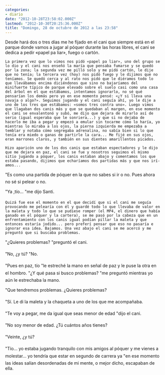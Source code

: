 ```yaml
---
categories:
- diario
date: "2012-10-28T23:58:02.000Z"
lastmod: "2012-10-30T20:25:36.000Z"
title: "Domingo, 28 de octubre de 2012 a las 23:58"
---
```


Desde hará dos o tres dí­as me he fijado en el cani que siempre está en el parque donde vamos a jugar al póquer durante las horas libres, el cani se dedica a pedir «papel pa liar», fuego o cartón.


    La primera vez que lo vimos nos pidó «papel pa liar», uno del grupo se lo dio y el cani nos enseñó la marí­a que pensaba fumarse y se quedó por la zona; la segunda vez me pilló solo y me pidó cartón, le dije que no tení­a; la tercera vez (hoy) nos pidó fuego y le dijimos que no tení­amos. Se quedó cerca y al rato nos pidó que le diéramos todo lo que llevábamos encima diciéndonos que sino no bajarí­amos del minifuerte tí­pico de parque elevado sobre el suelo casi como una casa del árbol en el que estábamos, intentamos ignorarlo, no sé qué pensarí­an los demás pero yo en ese momento pensé: «¿Y si lleva una navaja o algo?». Seguimos jugando y el cani seguí­a ahí­, yo le dije a uno de los tres que estábamos: «somos tres contra uno». Luego vimos que llagaban dos canis más y que se quedaban al margen, en ese momento el cani se envalentonó y subó, me dijo que dejara de mirarlo así­ de serio (igual esperaba que le sonriera...) y que si no dejaba de hacerlo me iba a pegar y empezó a emular sin tocarme cómo lo harí­a, yo mientras lo miraba a los ojos, la pierna izquierda me empezaba a temblar y notaba cómo segregaba adrenalina, no sabí­a bien si lo que tení­a era miedo o ganas de partirle la cara... Me fijé en sus ojos, eran marrones claros, y también en sus dientes amarillentos picados.

    Hizo aparicón uno de los dos canis que estaban espectadores y le dijo que me dejara en paz, el cani se fue y nosotros seguimos el mismo sitio jugando a póquer, los canis estaban abajo y comentamos los que estaba pasando, dijimos que echarí­amos dos partidas más y que nos irí­amos... 
"Es como una partida de póquer en la que no sabes si ir o no. Pues ahora no sé si pelear o no.

"Ya ,tí­o... "me dijo Santi.

    Quizá fue ese el momento en el que decidí­ que si el cani me seguí­a provocando me pelearí­a con él y guardé todo lo que llevaba de valor en la maleta y todo lo que se pudiese romper (el MP4, el dinero que habí­a ganado en el póquer y la cartera), se me pasó por la cabeza que en un enfrentamiento con los canis igual podí­an pillar la maleta y que entonces estarí­a jodido... pero preferí­ pensar que eso no pasarí­a e ignorar esa idea. Bajamos. Una vez abajo el cani se me acercó y me preguntó que si buscaba problemas.

"¿Quieres problemas? "preguntó el cani.

"No, ¿y tú? "No.

"Pues en paz, tí­o "le estreché la mano en señal de paz y le puse la otra en el hombro. "¿Y qué pasa si busco problemas? "me preguntó mientras yo aún le estrechaba la mano.

"Que tendremos problemas. ¿Quieres problemas?

"Sí­. Le di la maleta y la chaqueta a uno de los que me acompañaba.

"Te voy a pegar, me da igual que seas menor de edad "dijo el cani.

"No soy menor de edad. ¿Tú cuántos años tienes?

"Veinte, ¿y tú?

"Tí­o... yo estaba jugando tranquilo con mis amigos al póquer y me vienes a molestar... yo tendrí­a que estar en segundo de carrera ya "en ese momento las ideas salí­an desordenadas de mi mente, o mejor dicho, escapaban de ella.